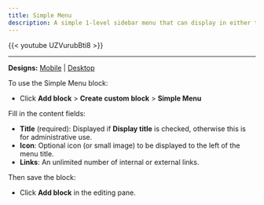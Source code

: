 ```yaml
---
title: Simple Menu
description: A simple 1-level sidebar menu that can display in either the right or left sidebar area.
---
```


{{< youtube UZVurubBti8 >}}

-----

**Designs:** [Mobile](<../../../../../../assets/img/designs/lb/Simple Menu Mobile.png>) | [Desktop](<../../../../../../assets/img/designs/lb/Simple Menu Desktop.png>)

To use the Simple Menu block:

- Click **Add block** > **Create custom block** > **Simple Menu**

Fill in the content fields:

- **Title** (required): Displayed if **Display title** is checked, otherwise this is for administrative use.
- **Icon**: Optional icon (or small image) to be displayed to the left of the menu title.
- **Links**: An unlimited number of internal or external links.

Then save the block:

- Click **Add block** in the editing pane.